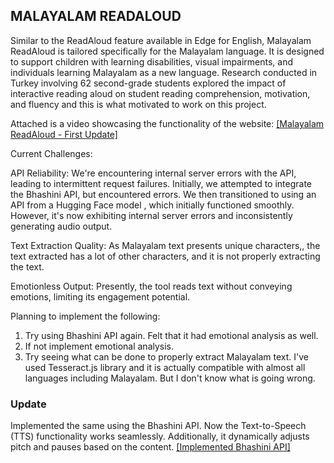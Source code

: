 ## MALAYALAM READALOUD
Similar to the ReadAloud feature available in Edge for English, Malayalam ReadAloud is tailored specifically for the Malayalam language. It is designed to support children with learning disabilities, visual impairments, and individuals learning Malayalam as a new language. Research conducted in Turkey involving 62 second-grade students explored the impact of interactive reading aloud on student reading comprehension, motivation, and fluency and this is what motivated to work on this project.

Attached is a video showcasing the functionality of the website:
[[Malayalam ReadAloud - First Update]](https://drive.google.com/file/d/1nqvTu1WQ-MGHviToNGJGjxOwNowVkYzO/view?usp=sharing)

Current Challenges:

API Reliability: We're encountering internal server errors with the API, leading to intermittent request failures. Initially, we attempted to integrate the Bhashini API, but encountered errors. We then transitioned to using an API from a Hugging Face model , which initially functioned smoothly. However, it's now exhibiting internal server errors and inconsistently generating audio output.

Text Extraction Quality: As Malayalam text presents unique characters,, the text extracted has a lot of other characters, and it is not properly extracting the text. 

Emotionless Output: Presently, the tool reads text without conveying emotions, limiting its engagement potential.



Planning to implement the following:
1. Try using Bhashini API again. Felt that it had emotional analysis as well.
2. If not implement emotional analysis.
3. Try seeing what can be done to properly extract Malayalam text. I've used Tesseract.js library and it is actually compatible with almost all languages including Malayalam. But I don't know what is going wrong.

### Update
Implemented the same using the Bhashini API. Now the Text-to-Speech (TTS) functionality works seamlessly. Additionally, it dynamically adjusts pitch and pauses based on the content. 
[[Implemented Bhashini API]](https://drive.google.com/file/d/1v5uhuDV-HltjrFwo96h61kyxx6lPWzBV/view?usp=drive_link)
